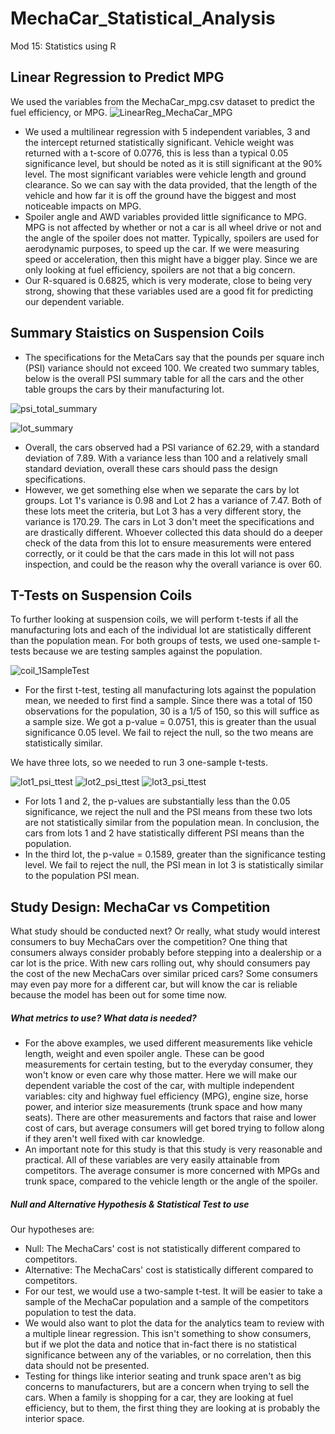 # MechaCar_Statistical_Analysis
Mod 15: Statistics using R 

## Linear Regression to Predict MPG
We used the variables from the MechaCar_mpg.csv dataset to predict the fuel efficiency, or MPG.
![LinearReg_MechaCar_MPG](https://user-images.githubusercontent.com/79118630/121093586-3cee6400-c7bb-11eb-9a79-fd44add0c2b2.png)
- We used a multilinear regression with 5 independent variables, 3 and the intercept returned statistically significant. Vehicle weight was returned with a t-score of 0.0776, this is less than a typical 0.05 significance level, but should be noted as it is still significant at the 90% level. The most significant variables were vehicle length and ground clearance. So we can say with the data provided, that the length of the vehicle and how far it is off the ground have the biggest and most noticeable impacts on MPG.
- Spoiler angle and AWD variables provided little significance to MPG. MPG is not affected by whether or not a car is all wheel drive or not and the angle of the spoiler does not matter. Typically, spoilers are used for aerodynamic purposes, to speed up the car. If we were measuring speed or acceleration, then this might have a bigger play. Since we are only looking at fuel efficiency, spoilers are not that a big concern. 
- Our R-squared is 0.6825, which is very moderate, close to being very strong, showing that these variables used are a good fit for predicting our dependent variable. 

## Summary Staistics on Suspension Coils
- The specifications for the MetaCars say that the pounds per square inch (PSI) variance should not exceed 100. We created two summary tables, below is the overall PSI summary table for all the cars and the other table groups the cars by their manufacturing lot.

![psi_total_summary](https://user-images.githubusercontent.com/79118630/121093698-64453100-c7bb-11eb-98ed-19e224949fe4.png) 

![lot_summary](https://user-images.githubusercontent.com/79118630/121093721-6dce9900-c7bb-11eb-94d4-f046e0a697e5.png)

- Overall, the cars observed had a PSI variance of 62.29, with a standard deviation of 7.89. With a variance less than 100 and a relatively small standard deviation, overall these cars should pass the design specifications.
- However, we get something else when we separate the cars by lot groups. Lot 1's variance is 0.98 and Lot 2 has a variance of 7.47. Both of these lots meet the criteria, but Lot 3 has a very different story, the variance is 170.29. The cars in Lot 3 don't meet the specifications and are drastically different. Whoever collected this data should do a deeper check of the data from this lot to ensure measurements were entered correctly, or it could be that the cars made in this lot will not pass inspection, and could be the reason why the overall variance is over 60. 

## T-Tests on Suspension Coils
To further looking at suspension coils, we will perform t-tests if all the manufacturing lots and each of the individual lot are statistically different than the population mean. For both groups of tests, we used one-sample t-tests because we are testing samples against the population.

![coil_1SampleTest](https://user-images.githubusercontent.com/79118630/121093892-b8501580-c7bb-11eb-952e-ce6ff3498613.png)
- For the first t-test, testing all manufacturing lots against the population mean, we needed to first find a sample. Since there was a total of 150 observations for the population, 30 is a 1/5 of 150, so this will suffice as a sample size. We got a p-value = 0.0751, this is greater than the usual significance 0.05 level. We fail to reject the null, so the two means are statistically similar.

We have three lots, so we needed to run 3 one-sample t-tests.

![lot1_psi_ttest](https://user-images.githubusercontent.com/79118630/121093967-d6b61100-c7bb-11eb-982c-e3e037e42df2.png)
![lot2_psi_ttest](https://user-images.githubusercontent.com/79118630/121093968-d6b61100-c7bb-11eb-808d-b35bd34a44dc.png)
![lot3_psi_ttest](https://user-images.githubusercontent.com/79118630/121093970-d74ea780-c7bb-11eb-8dc4-c504f8e95410.png)

- For lots 1 and 2, the p-values are substantially less than the 0.05 significance, we reject the null and the PSI means from these two lots are not statistically similar from the population mean. In conclusion, the cars from lots 1 and 2 have statistically different PSI means than the population. 
- In the third lot, the p-value = 0.1589, greater than the significance testing level. We fail to reject the null, the PSI mean in lot 3 is statistically similar to the population PSI mean.

## Study Design: MechaCar vs Competition
What study should be conducted next? Or really, what study would interest consumers to buy MechaCars over the competition? One thing that consumers always consider probably before stepping into a dealership or a car lot is the price. With new cars rolling out, why should consumers pay the cost of the new MechaCars over similar priced cars? Some consumers may even pay more for a different car, but will know the car is reliable because the model has been out for some time now. 
##### What metrics to use? What data is needed?
- For the above examples, we used different measurements like vehicle length, weight and even spoiler angle. These can be good measurements for certain testing, but to the everyday consumer, they won't know or even care why those matter. Here we will make our dependent variable the cost of the car, with multiple independent	variables: city and highway fuel efficiency (MPG), engine size, horse power, and interior size measurements (trunk space and how many seats). There are other measurements and factors that raise and lower cost of cars, but average consumers will get bored trying to follow along if they aren't well fixed with car knowledge. 
- An important note for this study is that this study is very reasonable and practical. All of these variables are very easily attainable from competitors. The average consumer is more concerned with MPGs and trunk space, compared to the vehicle length or the angle of the spoiler. 
##### Null and Alternative Hypothesis & Statistical Test to use
Our hypotheses are:
- Null: The MechaCars' cost is not statistically different compared to competitors.
- Alternative: The MechaCars' cost is statistically different compared to competitors.
- For our test, we would use a two-sample t-test. It will be easier to take a sample of the MechaCar population and a sample of the competitors population to test the data. 
- We would also want to plot the data for the analytics team to review with a multiple linear regression. This isn't something to show consumers, but if we plot the data and notice that in-fact there is no statistical significance between any of the variables, or no correlation, then this data should not be presented.
- Testing for things like interior seating and trunk space aren't as big concerns to manufacturers, but are a concern when trying to sell the cars. When a family is shopping for a car, they are looking at fuel efficiency, but to them, the first thing they are looking at is probably the interior space. 



